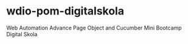 # wdio-pom-digitalskola
Web Automation Advance Page Object and Cucumber Mini Bootcamp Digital Skola 
